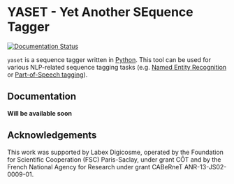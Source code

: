 # YASET - Yet Another SEquence Tagger 

[![Documentation Status](https://readthedocs.org/projects/yaset/badge/?version=stable)](https://yaset.readthedocs.io/en/stable/?badge=stable)

`yaset` is a sequence tagger written in [Python](https://www.python.org/).
 This tool can be used for various NLP-related sequence tagging tasks (e.g. 
 [Named Entity Recognition](https://en.wikipedia.org/wiki/Named-entity_recognition) or 
 [Part-of-Speech tagging](https://en.wikipedia.org/wiki/Part-of-speech_tagging)).
 
## Documentation

**Will be available soon**

## Acknowledgements

This work was supported by Labex Digicosme, operated by the Foundation for Scientific Cooperation (FSC) Paris-Saclay, 
under grant CÔT and by the French National Agency for Research under grant CABeRneT ANR-13-JS02-0009-01.

 

